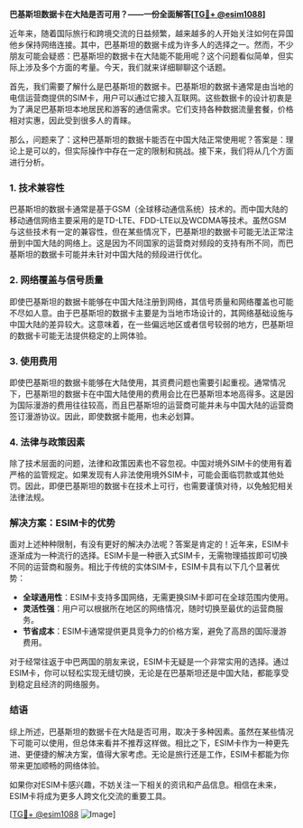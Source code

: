 **巴基斯坦数据卡在大陆是否可用？——一份全面解答[[TG💪+ @esim1088](https://t.me/s/esim1088)]**

近年来，随着国际旅行和跨境交流的日益频繁，越来越多的人开始关注如何在异国他乡保持网络连接。其中，巴基斯坦的数据卡成为许多人的选择之一。然而，不少朋友可能会疑惑：巴基斯坦的数据卡在大陆能不能用呢？这个问题看似简单，但实际上涉及多个方面的考量。今天，我们就来详细聊聊这个话题。

首先，我们需要了解什么是巴基斯坦的数据卡。巴基斯坦的数据卡通常是由当地的电信运营商提供的SIM卡，用户可以通过它接入互联网。这些数据卡的设计初衷是为了满足巴基斯坦本地居民和游客的通信需求。它们支持各种数据流量套餐，价格相对实惠，因此受到很多人的青睐。

那么，问题来了：这种巴基斯坦的数据卡能否在中国大陆正常使用呢？答案是：理论上是可以的，但实际操作中存在一定的限制和挑战。接下来，我们将从几个方面进行分析。

### **1. 技术兼容性**
巴基斯坦的数据卡通常是基于GSM（全球移动通信系统）技术的。而中国大陆的移动通信网络主要采用的是TD-LTE、FDD-LTE以及WCDMA等技术。虽然GSM与这些技术有一定的兼容性，但在某些情况下，巴基斯坦的数据卡可能无法正常注册到中国大陆的网络上。这是因为不同国家的运营商对频段的支持有所不同，而巴基斯坦的数据卡可能并未针对中国大陆的频段进行优化。

### **2. 网络覆盖与信号质量**
即使巴基斯坦的数据卡能够在中国大陆注册到网络，其信号质量和网络覆盖也可能不尽如人意。由于巴基斯坦的数据卡主要是为当地市场设计的，其网络基础设施与中国大陆的差异较大。这意味着，在一些偏远地区或者信号较弱的地方，巴基斯坦的数据卡可能无法提供稳定的上网体验。

### **3. 使用费用**
即使巴基斯坦的数据卡能够在大陆使用，其资费问题也需要引起重视。通常情况下，巴基斯坦的数据卡在中国大陆使用的费用会比在巴基斯坦本地高得多。这是因为国际漫游的费用往往较高，而且巴基斯坦的运营商可能并未与中国大陆的运营商签订漫游协议。因此，即使数据卡能用，也未必划算。

### **4. 法律与政策因素**
除了技术层面的问题，法律和政策因素也不容忽视。中国对境外SIM卡的使用有着严格的监管规定。如果发现有人非法使用境外SIM卡，可能会面临罚款或其他处罚。因此，即便巴基斯坦的数据卡在技术上可行，也需要谨慎对待，以免触犯相关法律法规。

### **解决方案：ESIM卡的优势**
面对上述种种限制，有没有更好的解决办法呢？答案是肯定的！近年来，ESIM卡逐渐成为一种流行的选择。ESIM卡是一种嵌入式SIM卡，无需物理插拔即可切换不同的运营商和服务。相比于传统的实体SIM卡，ESIM卡具有以下几个显著优势：

- **全球通用性**：ESIM卡支持多国网络，无需更换SIM卡即可在全球范围内使用。
- **灵活性强**：用户可以根据所在地区的网络情况，随时切换至最优的运营商服务。
- **节省成本**：ESIM卡通常提供更具竞争力的价格方案，避免了高昂的国际漫游费用。

对于经常往返于中巴两国的朋友来说，ESIM卡无疑是一个非常实用的选择。通过ESIM卡，你可以轻松实现无缝切换，无论是在巴基斯坦还是中国大陆，都能享受到稳定且经济的网络服务。

### **结语**
综上所述，巴基斯坦的数据卡在大陆是否可用，取决于多种因素。虽然在某些情况下可能可以使用，但总体来看并不推荐这样做。相比之下，ESIM卡作为一种更先进、更便捷的解决方案，值得大家考虑。无论是旅行还是工作，ESIM卡都能为你带来更加顺畅的网络体验。

如果你对ESIM卡感兴趣，不妨关注一下相关的资讯和产品信息。相信在未来，ESIM卡将成为更多人跨文化交流的重要工具。

[[TG💪+ @esim1088](https://t.me/s/esim1088) ![Image](https://i.postimg.cc/4NQfJmqS/Snipaste-2025-05-13-00-14-12.png)]
